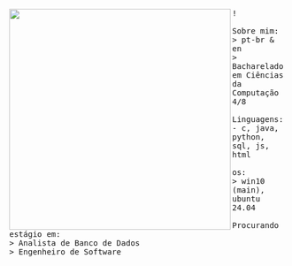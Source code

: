 <p float="left">
<img src="https://i.imgur.com/CcUMjV6.jpeg" width="400" align="left">
  <p float = "left">
  <samp>
    !
    <br>
    <br>
    Sobre mim: <br>
    > pt-br & en <br>
    > Bacharelado em Ciências da Computação 4/8 <br>
    <br>
    Linguagens:<br>
    - c, java, python, sql, js, html <br>
    <br>
    os:<br>
    > win10 (main), ubuntu 24.04 <br>
    <br>
    Procurando estágio em:<br>
    > Analista de Banco de Dados <br>
    > Engenheiro de Software <br>
    <br>
  </samp>
  </p>
</p>
